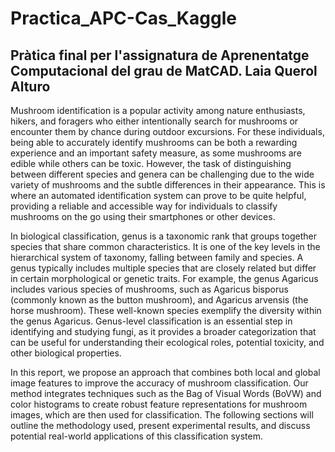 # Practica_APC-Cas_Kaggle
Pràtica final per l'assignatura de Aprenentatge Computacional del grau de MatCAD. 
Laia Querol Alturo
------------------
Mushroom identification is a popular activity among nature enthusiasts, hikers, and foragers who either intentionally search for mushrooms or encounter them by chance during outdoor excursions. For these individuals, being able to accurately identify mushrooms can be both a rewarding experience and an important safety measure, as some mushrooms are edible while others can be toxic. However, the task of distinguishing between different species and genera can be challenging due to the wide variety of mushrooms and the subtle differences in their appearance. This is where an automated identification system can prove to be quite helpful, providing a reliable and accessible way for individuals to classify mushrooms on the go using their smartphones or other devices.
    
In biological classification, genus is a taxonomic rank that groups together species that share common characteristics. It is one of the key levels in the hierarchical system of taxonomy, falling between family and species. A genus typically includes multiple species that are closely related but differ in certain morphological or genetic traits. For example, the genus Agaricus includes various species of mushrooms, such as Agaricus bisporus (commonly known as the button mushroom), and Agaricus arvensis (the horse mushroom). These well-known species exemplify the diversity within the genus Agaricus. Genus-level classification is an essential step in identifying and studying fungi, as it provides a broader categorization that can be useful for understanding their ecological roles, potential toxicity, and other biological properties.

In this report, we propose an approach that combines both local and global image features to improve the accuracy of mushroom classification. Our method integrates techniques such as the Bag of Visual Words (BoVW) and color histograms to create robust feature representations for mushroom images, which are then used for classification. The following sections will outline the methodology used, present experimental results, and discuss potential real-world applications of this classification system.
